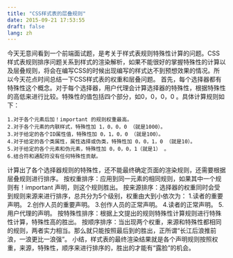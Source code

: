 ```yaml
---
title: "CSS样式表的层叠规则"
date: 2015-09-21 17:53:55
draft: false
lang: zh
---
```



今天无意间看到一个前端面试题，是考关于样式表规则特殊性计算的问题。CSS样式表规则排序问题关系到样式的渲染解析，如果不能很好的掌握特殊性的计算以及层叠规则，将会在编写CSS的时候出现编写的样式达不到预想效果的情况。所以今天花点时间总结一下CSS样式表的权重和层叠问题。
首先，每个选择器都有特殊性这个概念。对于每个选择器，用户代理会计算选择器的特殊性，根据特殊性的高低来进行比较。特殊性的值包括四个部分，如0，0，0，0 。具体计算规则如下：

	1.对于各个元素后加！important 的规则权重最高。
	2.对于各个元素的内联样式，特殊性加 1，0，0，0 （就是1000）。
	3.对于给定的各个ID属性值，特殊性加 0，1，0，0 （就是100）。
	4.对于给定的各个类属性，属性选择或伪类，特殊性加 0，0，1，0 （就是10）。
	5.对于给定的各个元素和伪元素，特殊性加 0，0，0，1（就是1） 。
	6.结合符和通配符没有任何特殊性贡献。

计算出了各个选择器规则的特殊性，还不能最终确定页面的渲染规则，还需要根据层叠规则进行排序。
按权重排序：应用到同一元素的相同规则，如果其中一个规则有！important 声明，则这个规则胜出。
按来源排序：选择器的权重同时会受到规则来源来进行排序，总共分为5个级别，权重由大到小依次为：
	1.读者的重要声明。
	2.创作人员的重要声明。
	3.创作人员的正常声明。
	4.读者的正常声明。
	5.用户代理的声明。
按特殊性排序：根据上文提出的规则特殊性计算规则进行特殊性计算，特殊性高的胜出。
按顺序排序：当出现两个权重，来源和特殊性都相同的规则，两者实力相当。那么就只能按照最后到的胜出，正所谓“长江后浪推前浪，一浪更比一浪强”。
小结，样式表的最终渲染结果就是各个声明规则按照权重，来源，特殊性，顺序来进行排序的，胜出的才能有“露脸”的机会。